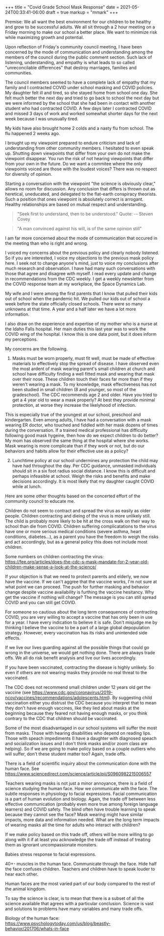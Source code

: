 +++
title = "Covid Grade School Mask Response"
date = 2021-05-24T00:33:41-06:00
draft = true
markup = "mmark"
+++

Premise: We all want the best environment for our children to be healthy and grow to be successful adults. We all sit through a 2 hour meeting on a Friday morning to make our school a better place. We want to minimize risk while maximizing growth and potential.

Upon reflection of Friday's community council meeting, I have been concerned by the mode of communication and understanding among the members of the council during the public comment section. Such lack of listening, understanding, and empathy is what leads to so called "unreconcilable differences" that destroy marriages, families and communities.

The council members seemed to have a complete lack of empathy that my family and I contracted COVID under school masking and COVID policies. My daughter felt ill and tired, so she stayed home from school one day. She felt much better the next day and tried to go back to school the next day but we were informed by the school that she had been in contact with another student who had contracted COVID. A few days later I contracted COVID and missed 3 days of work and worked somewhat shorter days for the next week because I was unusually tired.

My kids have also brought home 2 colds and a nasty flu from school. The flu happened 2 weeks ago.

I brought up my viewpoint prepared to endure criticism and lack of understanding from other community members. I hesitated to even speak up. Shutting down viewpoints that differ from your own do not make the viewpoint disappear. You run the risk of not hearing viewpoints that differ from your own in the future. Do we want a commitee where the only viewpoints voiced are those with the loudest voices? There was no respect for diversity of opinion.

Starting a conversation with the viewpoint "the science is obviously clear," allows no room for discussion. Any conclusion that differs is thrown out as heretical, uneducated, and delegated to the flat-earth conspiracy theorists. Such a position that ones viewpoint is absolutely correct is arrogant. Healthy relationships are based on mutual respect and understanding.

> "Seek first to understand, then to be understood."
Quote: -- Steven Covey

> "A man convinced against his will, is of the same opinion still"

I am far more concerned about the mode of communication that occured in the meeting than who is right and wrong.

I voiced my concerns about the previous policy and clearly nobody listened. So if you are interested, I voice my objections to the previous mask policy here. I seek not to change anyone's mind, just to voice my conclusions after much research and observation. I have had many such conversations with those that agree and disagree with myself. I read every update and change in recommendations from the CDC weekly. I get a weekly newsletter from the COVID response team at my workplace, the Space Dynamics Lab.

My wife and I were among the first parents that I know that pulled their kids out of school when the pandemic hit. We pulled our kids out of school a week before the state officially closed schools. There were so many unknowns at that time. A year and a half later we have a lot more information.

I also draw on the experience and expertise of my mother who is a nurse at the Idaho Falls hospital. Her main duties this last year was to work the COVID wing of the hospital. I know this is one data point, but it does inform my perceptions.

My concerns are the following.

1. Masks must be worn properly, must fit well, must be made of effective materials to effectively stop the spread of disease. I have observed even the most ardent of mask wearing parent's small children at church and school have difficulty finding a well fitted mask and wearing that mask over their nose. These children touch their faces far more than if they weren't wearing a mask. To my knowledge, mask effectiveness has not been studied in small children (8 and younger, so most of the gradeschool). The CDC recommends age 2 and older. Have you tried to get a 4 year old to wear a mask properly? At best they provide minimal protection, at worse they increase the likelyhood of infection.

This is especially true of the youngest at our school, preschool and kindergarten. Even among adults, I have had a conversation with a mask wearing ER doctor, who touched and fiddled with her mask dozens of times during the conversation. If a trained medical professional has difficulty following good mask hygeine, then how do we expect children to do better? My mom has observed the same thing at the hospital where she works. Mask wearing is more complicate than if they work or not, but do our behaviors and habits allow for their effective use as a policy?

2. Lunchtime policy at our school undermines any protection the child may have had throughout the day. Per CDC guidance, unmasked individuals should sit in a six foot radius social distance. I know this is difficult and perhaps infeasible at school. Weigh the risks and benefits and make decisions accordingly. It is most likely that my daughter caught COVID while at lunch.

Here are some other thoughts based on the concerted effort of the community council to educate me.

Children do not seem to contract and spread the virus as easily as older people. Children contracting and dieing of the virus is more unlikely still. The child is probably more likely to be hit at the cross walk on their way to school than die from COVID. Children suffering complicatations to the virus have one or more serious medical conditions (severe asthma, heart conditions, diabetes...), as a parent you have the freedom to weigh the risks and act accordingly, but as a general policy this does not include most children.

Some numbers on children contracting the virus: https://fee.org/articles/does-the-cdc-s-mask-mandate-for-2-year-old-children-make-sense-a-look-at-the-science/

If your objection is that we need to protect parents and elderly, we now have the vaccine. If we can't aggree that the vaccine works, I'm not sure at what point we can proceed. The push for further masking and behavior change despite vaccine availability is furthing the vaccine hesitancy. Why get the vaccine if nothing will change? The message is you can still spread COVID and you can still get COVID.

For someone so cautious about the long term consequences of contracting COVID, you are very willing to accept a vaccine that has only been in use for a year. I have every indication to believe it is safe. Don't misjudge me by thinking I believe the vaccine to be a part of a large global depopulation strategy. However, every vaccination has its risks and unintended side effects.

If we live our lives guarding against all the possible things that could go wrong in the universe, we would get nothing done. There are always trade offs. We all do risk benefit analysis and live our lives accordingly.

If you have been vaccinated, contracting the disease is highly unlikely. So even if others are not wearing masks they provide no real threat to the vaccinated.

The CDC does not recommend small children under 12 years old get the vaccine (see https://www.cdc.gov/coronavirus/2019-ncov/vaccines/recommendations/adolescents.html). By suggesting child vaccination either you distrust the CDC because you interpret that to mean they don't have enough vaccines, like they lied about masks at the beginning because they feared not having enough masks, or you think contrary to the CDC that children should be vaccinated.

Some of the most disadvantaged in our school systems will suffer the most from masks. Those with hearing disabilities who depend on reading lips. Those with speach impediments (I have a daughter with diagnosed speach and socialization issues and I don't think masks and/or zoom class are helping). So if we are going to make policy based on a couple outliers who will suffer, don't these student matter too? Again, trade offs.

There is a field of scientific inquiry about the communication done with the human face. See https://www.sciencedirect.com/science/article/pii/S0960982215006557

Teachers wearing masks is not just a minor annoyance, there is a field of science studying the human face. How we communicate with the face. The subtle responses in physiology to facial expressions. Facial communication is a part of human evolution and biology. Again, the trade off between less effective communication (probably even more true among foreign language learners) and COVID safety. The blind often have trouble learning to speak because they cannot see the face? Mask wearing might have similar impacts, more data and information needed. What are the long term impacts of wearing masks all the time for adults who interact with children?

If we make policy based on this trade off, others will be more willing to go along with it if at least you acknowledge the trade off instead of treating them as ignorant uncompassionate monsters.

Babies stress response to facial expressions.

40+- muscles in the human face. Communicate through the face. Hide half the face confuses children. Teachers and children have to speak louder to hear each other.

Human faces are the most varied part of our body compared to the rest of the animal kingdom.

To say the science is clear, is to mean that there is a subset of all the science available that agrees with a particular conclusion. Science is vast and solutions to problems have many variables and many trade offs.

Biology of the human face: https://www.psychologytoday.com/us/blog/beastly-behavior/201706/whats-in-face